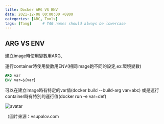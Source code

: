 ```yaml
---
title: Docker ARG VS ENV
date: 2021-12-08 00:00:00 +0800
categories: [ABC, Tools]
tags: [Tang]     # TAG names should always be lowercase
---
```


## ARG VS ENV

建立image時使用變數用ARG,

運行container時使用變數用ENV(相同image跑不同的設定,ex:環境變數)

```dockerfile
ARG var
ENV var=${var}
```
可以在建立image時有特定的var值(docker build --build-arg var=abc)
或是運行container時有特別的運行值(docker run -e var=def)

![avatar](https://vsupalov.com/images/docker-env-vars/docker_environment_build_args.png)

（圖片來源：vsupalov.com